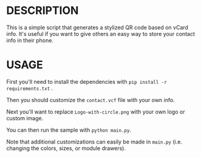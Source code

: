 # DESCRIPTION
This is a simple script that generates a stylized QR code based on vCard info. It's useful if you want to give others an easy way to store your contact info in their phone. 

# USAGE
First you'll need to install the dependencies with `pip install -r requirements.txt` .

Then you should customize the `contact.vcf` file with your own info. 

Next you'll want to replace `Logo-with-circle.png` with your own logo or custom image. 

You can then run the sample with `python main.py`. 

Note that additional customizations can easily be made in `main.py` (i.e. changing the colors, sizes, or module drawers).